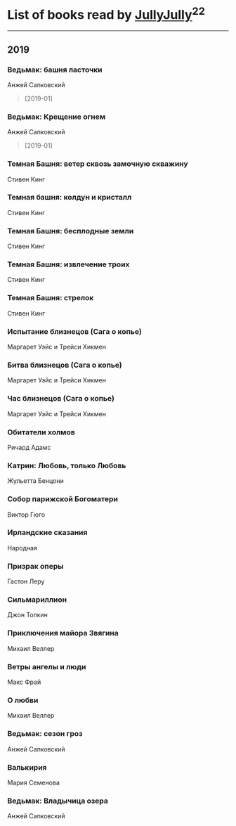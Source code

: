 # List of books read by [JullyJully](https://plus.google.com/u/0/117443283415472077372/)<sup>22</sup>
---

## 2019

### Ведьмак: башня ласточки
Анжей Сапковский
> [2019-01] 


### Ведьмак: Крещение огнем
Анжей Сапковский
> [2019-01] 


### Темная Башня: ветер сквозь замочную скважину
Стивен Кинг


### Темная башня: колдун и кристалл
Стивен Кинг


### Темная Башня: бесплодные земли
Стивен Кинг


### Темная Башня: извлечение троих
Стивен Кинг


### Темная Башня: стрелок
Стивен Кинг


### Испытание близнецов (Сага о копье)
Маргарет Уэйс и Трейси Хикмен


### Битва близнецов (Сага о копье)
Маргарет Уэйс и Трейси Хикмен


### Час близнецов (Сага о копье)
Маргарет Уэйс и Трейси Хикмен


### Обитатели холмов
Ричард Адамс


### Катрин: Любовь, только Любовь
Жульетта Бенцони


### Собор парижской Богоматери
Виктор Гюго


### Ирландские сказания
Народная


### Призрак оперы
Гастон Леру


### Сильмариллион
Джон Толкин


### Приключения майора Звягина
Михаил Веллер


### Ветры ангелы и люди
Макс Фрай


### О любви
Михаил Веллер


### Ведьмак: сезон гроз
Анжей Сапковский


### Валькирия
Мария Семенова


### Ведьмак: Владычица озера
Анжей Сапковский



